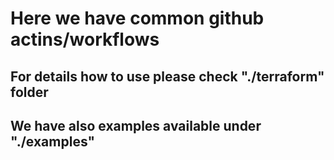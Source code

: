 # Here we have common github actins/workflows

## For details how to use please check "./terraform" folder

## We have also examples available under "./examples" 